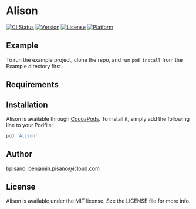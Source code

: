 # Alison

[![CI Status](https://img.shields.io/travis/bpisano/Alison.svg?style=flat)](https://travis-ci.org/bpisano/Alison)
[![Version](https://img.shields.io/cocoapods/v/Alison.svg?style=flat)](https://cocoapods.org/pods/Alison)
[![License](https://img.shields.io/cocoapods/l/Alison.svg?style=flat)](https://cocoapods.org/pods/Alison)
[![Platform](https://img.shields.io/cocoapods/p/Alison.svg?style=flat)](https://cocoapods.org/pods/Alison)

## Example

To run the example project, clone the repo, and run `pod install` from the Example directory first.

## Requirements

## Installation

Alison is available through [CocoaPods](https://cocoapods.org). To install
it, simply add the following line to your Podfile:

```ruby
pod 'Alison'
```

## Author

bpisano, benjamin.pisano@icloud.com

## License

Alison is available under the MIT license. See the LICENSE file for more info.
